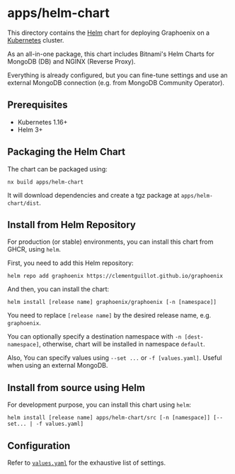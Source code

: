 # apps/helm-chart

This directory contains the [Helm](https://helm.sh/) chart for deploying Graphoenix on a [Kubernetes](https://kubernetes.io/) cluster.

As an all-in-one package, this chart includes Bitnami's Helm Charts for MongoDB (DB) and NGINX (Reverse Proxy).

Everything is already configured, but you can fine-tune settings and use an external MongoDB connection (e.g. from MongoDB Community Operator).

## Prerequisites

- Kubernetes 1.16+
- Helm 3+

## Packaging the Helm Chart

The chart can be packaged using:

```shell script
nx build apps/helm-chart
```

It will download dependencies and create a tgz package at `apps/helm-chart/dist`.

## Install from Helm Repository

For production (or stable) environments, you can install this chart from GHCR, using `helm`.

First, you need to add this Helm repository:

```shell script
helm repo add graphoenix https://clementguillot.github.io/graphoenix
```

And then, you can install the chart:

```shell script
helm install [release name] graphoenix/graphoenix [-n [namespace]]
```

You need to replace `[release name]` by the desired release name, e.g. `graphoenix`.

You can optionally specify a destination namespace with `-n [dest-namespace]`, otherwise, chart will be installed in namespace `default`.

Also, You can specify values using `--set ...` or `-f [values.yaml]`. Useful when using an external MongoDB.

## Install from source using Helm

For development purpose, you can install this chart using `helm`:

```shell script
helm install [release name] apps/helm-chart/src [-n [namespace]] [--set... | -f values.yaml]
```

## Configuration

Refer to [`values.yaml`](./src/values.yaml) for the exhaustive list of settings.
